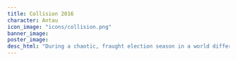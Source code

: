 ```yaml
---
title: Collision 2016
character: Antau
icon_image: "icons/collision.png"
banner_image: 
poster_image: 
desc_html: "During a chaotic, fraught election season in a world different from but eerily similar to our own, one mercenary consultant-turned-campaign manager (Antau) sees an opportunity to give “The People” what they want: sweet release, in the form of a Giant Meteor presidency. Updates M-F."
---
```

